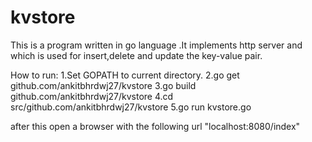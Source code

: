 kvstore
=======
This is a program written in go language .It implements http server and which is used for insert,delete and update the key-value pair.

How to run:
1.Set GOPATH to current directory.
2.go get github.com/ankitbhrdwj27/kvstore
3.go build github.com/ankitbhrdwj27/kvstore
4.cd src/github.com/ankitbhrdwj27/kvstore
5.go run kvstore.go

after this open a browser with the following url "localhost:8080/index"
